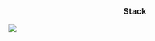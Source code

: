 <h3 align="center"> Stack </h3>
<a href="" target="_blank"><img src="https://img.shields.io/badge/Velog-#20C997?style=flat-square&logo=Vimeo&logoColor=white"/></a>
